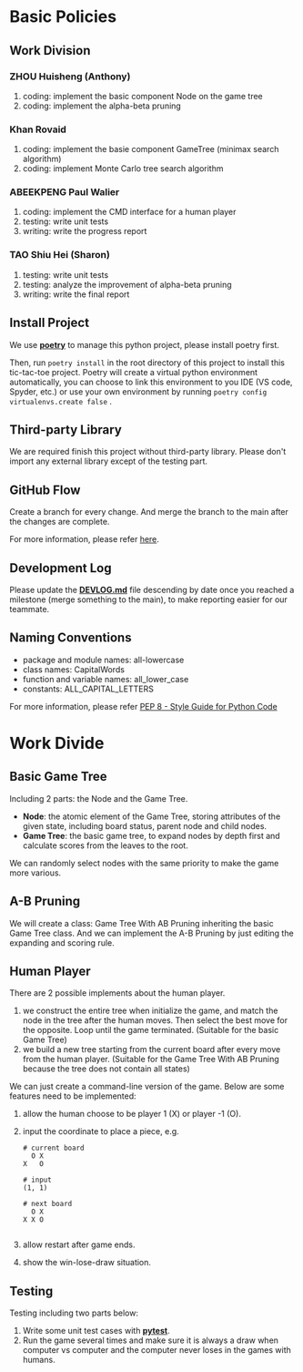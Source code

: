 # Basic Policies

## Work Division

### ZHOU Huisheng (Anthony)

1. coding: implement the basic component Node on the game tree
2. coding: implement the alpha-beta pruning

### Khan Rovaid

1. coding: implement the basie component GameTree (minimax search algorithm)
2. coding: implement Monte Carlo tree search algorithm

### ABEEKPENG Paul Walier

1. coding: implement the CMD interface for a human player
2. testing: write unit tests
3. writing: write the progress report

### TAO Shiu Hei (Sharon)

1. testing: write unit tests
2. testing: analyze the improvement of alpha-beta pruning
4. writing: write the final report

## Install Project

We use **[poetry](https://python-poetry.org/docs/)** to manage this python project, please install poetry first.

Then, run `poetry install` in the root directory of this project to install this tic-tac-toe project. Poetry will create a virtual python environment automatically, you can choose to link this environment to you IDE (VS code, Spyder, etc.) or use your own environment by running `poetry config virtualenvs.create false` .

## Third-party Library

We are required finish this project without third-party library. Please don't import any external library except of the testing part.

## GitHub Flow

Create a branch for every change. And merge the branch to the main after the changes are complete. 

For more information, please refer [here](https://docs.github.com/en/get-started/quickstart/github-flow).

## Development Log

Please update the **[DEVLOG.md](./DEVLOG.md)** file descending by date once you reached a milestone (merge something to the main), to make reporting easier for our teammate.

## Naming Conventions

* package and module names: all-lowercase
* class names: CapitalWords
* function and variable names: all_lower_case
* constants: ALL_CAPITAL_LETTERS

For more information, please refer [PEP 8 - Style Guide for Python Code](https://peps.python.org/pep-0008/#prescriptive-naming-conventions)

# Work Divide

## Basic Game Tree

Including 2 parts: the Node and the Game Tree. 

* **Node**: the atomic element of the Game Tree, storing attributes of the given state, including board status, parent node and child nodes. 
* **Game Tree**: the basic game tree, to expand nodes by depth first and calculate scores from the leaves to the root.

We can randomly select nodes with the same priority to make the game more various.

## A-B Pruning

We will create a class: Game Tree With AB Pruning inheriting the basic Game Tree class. And we can implement the A-B Pruning by just editing the expanding and scoring rule.

## Human Player

There are 2 possible implements about the human player.

1. we construct the entire tree when initialize the game, and match the node in the tree after the human moves. Then select the best move for the opposite. Loop until the game terminated. (Suitable for the basic Game Tree)
2. we build a new tree starting from the current board after every move from the human player. (Suitable for the Game Tree With AB Pruning because the tree does not contain all states)

We can just create a command-line version of the game. Below are some features need to be implemented:

1. allow the human choose to be player 1 (X) or player -1 (O).

2. input the coordinate to place a piece, e.g.
   ```
   # current board
     O X
   X   O
        
   # input
   (1, 1)
   
   # next board
     O X
   X X O
        
   ```

3. allow restart after game ends.

4. show the win-lose-draw situation.

## Testing

Testing including two parts below:

1. Write some unit test cases with **[pytest](https://docs.pytest.org/en/7.1.x/getting-started.html)**.
2. Run the game several times and make sure it is always a draw when computer vs computer and the computer never loses in the games with humans.
